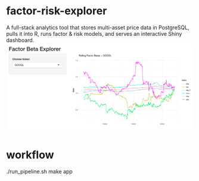 # factor-risk-explorer
A full-stack analytics tool that stores multi-asset price data in PostgreSQL, pulls it into R, runs factor &amp; risk models, and serves an interactive Shiny dashboard.
![Graph display example interface](https://github.com/lmalmud/factor-risk-explorer/blob/a294a166890cfbe9117a9f8a2b4cb1c10f47af1a/data/sample-view.png)

# workflow
./run_pipeline.sh <tickers>
make app
